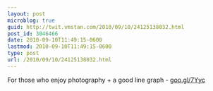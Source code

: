 ```yaml
---
layout: post
microblog: true
guid: http://twit.vmstan.com/2010/09/10/24125138032.html
post_id: 3046466
date: 2010-09-10T11:49:15-0600
lastmod: 2010-09-10T11:49:15-0600
type: post
url: /2010/09/10/24125138032.html
---
```

For those who enjoy photography + a good line graph - [goo.gl/7Yyc](http://goo.gl/7Yyc)
